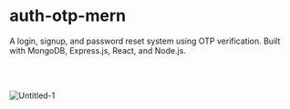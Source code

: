 # auth-otp-mern
A login, signup, and password reset system using OTP verification. 
Built with MongoDB, Express.js, React, and Node.js.

<br>
<br>

![Untitled-1](https://github.com/user-attachments/assets/750cad9d-8a99-4507-b4cf-0d6f49bf0983)

